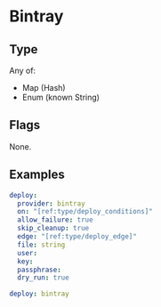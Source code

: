 # Bintray



## Type

Any of:

* Map (Hash)
* Enum (known String)

## Flags

None.


## Examples

```yaml
deploy:
  provider: bintray
  on: "[ref:type/deploy_conditions]"
  allow_failure: true
  skip_cleanup: true
  edge: "[ref:type/deploy_edge]"
  file: string
  user: 
  key: 
  passphrase: 
  dry_run: true
```

```yaml
deploy: bintray

```
